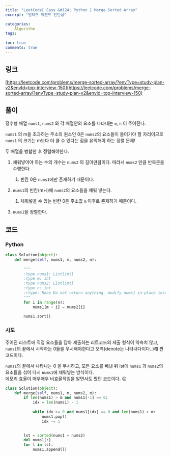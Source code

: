 ```yaml
---
title: "LeetCode[ Easy &#124; Python ] Merge Sorted Array"
excerpt: "원티드 백엔드 인턴십"

categories:
    Algorithm
tags:
   
toc: true
comments: true
---
```


## 링크

[https://leetcode.com/problems/merge-sorted-array/?envType=study-plan-v2&envId=top-interview-150](https://leetcode.com/problems/merge-sorted-array/?envType=study-plan-v2&envId=top-interview-150)

## 풀이

정수형 배열 `nums1`, `nums2` 와 각 배열안의 요소를 나타내는 `m`, `n` 이 주어진다.  

`nums1` 의 m을 초과하는 주소의 원소인 0은 `nums2`의 요소들이 들어가야 할 자리이므로 `nums1` 의 크기는 m보다 더 클 수 있다는 점을 유의해야 하는 정렬 문제!  

두 배열을 병합한 후 정렬해야한다.

1. 채워넣어야 하는 수의 개수는 `nums2` 의 길이만큼이다. 따라서 `nums2` 만큼 반복문을 수행한다.
   1. 빈칸 0은 `nums1`에만 존재하기 때문이다.  
   
2. `nums1`의 빈칸(m+i)에 `nums2`의 요소들을 채워 넣는다.
   1. 채워넣을 수 있는 빈칸 0은 주소값 `m` 이후로 존재하기 때문이다. 

3. `nums1`을 정렬한다.  

## 코드

### Python
```python  
class Solution(object):
    def merge(self, nums1, m, nums2, n):
        
        """
        :type nums1: List[int]
        :type m: int
        :type nums2: List[int]
        :type n: int
        :rtype: None Do not return anything, modify nums1 in-place instead.
        """
        for i in range(n):
            nums1[m + i] = nums2[i]

        nums1.sort()
```  
### 시도  
주어진 리스트에 직접 요소들을 담아 제출하는 리트코드의 제출 형식이 익숙치 않고,  
`nums1`의 끝에서 시작하는 0들을 무시해야한다고 오역(denote는 <span class = "o">나타내다</span>이다..)해 짠 코드이다.  

`nums1`의 끝에서 나타나는 0 을 무시하고, 모든 요소를 빼낸 뒤 lst에 `nums1` 과  `nums2`의 요소들을 섞어 다시 `nums1`에 채워넣는 방식이다.  
메모리 효율이 매우매우 비효율적임을 알면서도 짰던 코드이다. ☹️
```python
class Solution(object):
    def merge(self, nums1, m, nums2, n):
        if len(nums1) > m and nums1[-1] == 0:
            idx = len(nums1) - 1
            
            while idx >= 0 and nums1[idx] == 0 and len(nums1) > m:
                nums1.pop()
                idx -= 1
        

        lst = sorted(nums1 + nums2)
        del nums1[:]
        for l in lst:
            nums1.append(l)
```